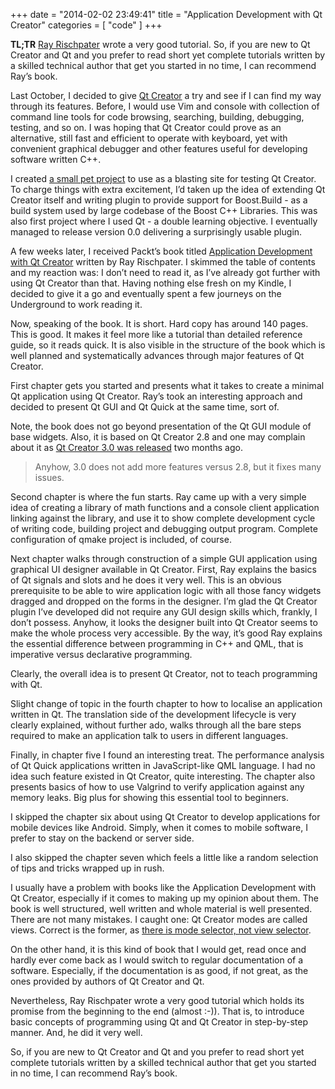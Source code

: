 +++
date = "2014-02-02 23:49:41"
title = "Application Development with Qt Creator"
categories = [ "code" ]
+++

__TL;TR__ [Ray Rischpater](https://www.packtpub.com/books/info/authors/ray-rischpater) wrote a very good tutorial. So, if you are new to Qt Creator and Qt and you prefer to read short yet complete tutorials written by a skilled technical author that get you started in no time, I can recommend Ray’s book.

Last October, I decided to give [Qt Creator](http://qt-project.org/wiki/Category:Tools::QtCreator) a try and see if I can find my way through its features. Before, I would use Vim and console with collection of command line tools for code browsing, searching, building, debugging, testing, and so on. I was hoping that Qt Creator could prove as an alternative, still fast and efficient to operate with keyboard, yet with convenient graphical debugger and other features useful for developing software written C++.

I created [a small pet project](https://github.com/mloskot/qt-creator-plugin-boostbuild) to use as a blasting site for testing Qt Creator. To charge things with extra excitement, I’d taken up the idea of extending Qt Creator itself and writing plugin to provide support for Boost.Build - as a build system used by large codebase of the Boost C++ Libraries. This was also first project where I used Qt - a double learning objective. I eventually managed to release version 0.0 delivering a surprisingly usable plugin.

A few weeks later, I received Packt’s book titled [Application Development with Qt Creator](http://www.packtpub.com/application-development-with-qt-creator/book) written by Ray Rischpater. I skimmed the table of contents and my reaction was: I don’t need to read it, as I’ve already got further with using Qt Creator than that. Having nothing else fresh on my Kindle, I decided to give it a go and eventually spent a few journeys on the Underground to work reading it.

Now, speaking of the book. It is short. Hard copy has around 140 pages. This is good. It makes it feel more like a tutorial than detailed reference guide, so it reads quick. It is also visible in the structure of the book which is well planned and systematically advances through major features of Qt Creator.

First chapter gets you started and presents what it takes to create a minimal Qt application using Qt Creator. Ray’s took an interesting approach and decided to present Qt GUI and Qt Quick at the same time, sort of.

Note, the book does not go beyond presentation of the Qt GUI module of base widgets. Also, it is based on Qt Creator 2.8 and one may complain about it as [Qt Creator 3.0 was released](https://blog.qt.digia.com/blog/2013/12/12/qt-creator-3-0-released/) two months ago.

> Anyhow, 3.0 does not add more features versus 2.8, but it fixes many issues.

Second chapter is where the fun starts. Ray came up with a very simple idea of creating a library of math functions and a console client application linking against the library, and use it to show complete development cycle of writing code, building project and debugging output program. Complete configuration of qmake project is included, of course.

Next chapter walks through construction of a simple GUI application using graphical UI designer available in Qt Creator. First, Ray explains the basics of Qt signals and slots and he does it very well. This is an obvious prerequisite to be able to wire application logic with all those fancy widgets dragged and dropped on the forms in the designer. I’m glad the Qt Creator plugin I’ve developed did not require any GUI design skills which, frankly, I don’t possess. Anyhow, it looks the designer built into Qt Creator seems to make the whole process very accessible. By the way, it’s good Ray explains the essential difference between programming in C++ and QML, that is imperative versus declarative programming.

Clearly, the overall idea is to present Qt Creator, not to teach programming with Qt.

Slight change of topic in the fourth chapter to how to localise an application written in Qt. The translation side of the development lifecycle is very clearly explained, without further ado, walks through all the bare steps required to make an application talk to users in different languages.

Finally, in chapter five I found an interesting treat. The performance analysis of Qt Quick applications written in JavaScript-like QML language. I had no idea such feature existed in Qt Creator, quite interesting. The chapter also presents basics of how to use Valgrind to verify application against any memory leaks. Big plus for showing this essential tool to beginners.

I skipped the chapter six about using Qt Creator to develop applications for mobile devices like Android. Simply, when it comes to mobile software, I prefer to stay on the backend or server side.

I also skipped the chapter seven which feels a little like a random selection of tips and tricks wrapped up in rush.

I usually have a problem with books like the Application Development with Qt Creator, especially if it comes to making up my opinion about them. The book is well structured, well written and whole material is well presented. There are not many mistakes. I caught one: Qt Creator modes are called views. Correct is the former, as [there is mode selector, not view selector](http://qt-project.org/doc/qtcreator-3.0/creator-quick-tour.html).

On the other hand, it is this kind of book that I would get, read once and hardly ever come back as I would switch to regular documentation of a software. Especially, if the documentation is as good, if not great, as the ones provided by authors of Qt Creator and Qt.

Nevertheless, Ray Rischpater wrote a very good tutorial which holds its promise from the beginning to the end (almost :-)). That is, to introduce basic concepts of programming using Qt and Qt Creator in step-by-step manner. And, he did it very well.

So, if you are new to Qt Creator and Qt and you prefer to read short yet complete tutorials written by a skilled technical author that get you started in no time, I can recommend Ray’s book.